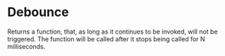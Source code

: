 # Debounce

Returns a function, that, as long as it continues to be invoked, will not be triggered. The
function will be called after it stops being called for N milliseconds.
